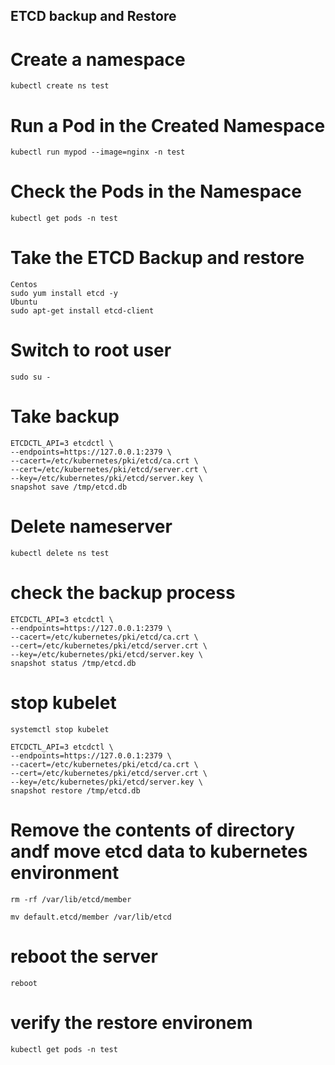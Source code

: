 ## ETCD backup and Restore


# Create a namespace
```
kubectl create ns test

```
# Run a Pod in the Created Namespace
```
kubectl run mypod --image=nginx -n test

```
# Check the Pods in the Namespace
```
kubectl get pods -n test
```
# Take the ETCD Backup and restore

```
Centos
sudo yum install etcd -y
Ubuntu
sudo apt-get install etcd-client
```

# Switch to root user
```
sudo su -

```
# Take backup

```
ETCDCTL_API=3 etcdctl \
--endpoints=https://127.0.0.1:2379 \
--cacert=/etc/kubernetes/pki/etcd/ca.crt \
--cert=/etc/kubernetes/pki/etcd/server.crt \
--key=/etc/kubernetes/pki/etcd/server.key \
snapshot save /tmp/etcd.db

```
# Delete nameserver

```
kubectl delete ns test

```
# check the backup process
```
ETCDCTL_API=3 etcdctl \
--endpoints=https://127.0.0.1:2379 \
--cacert=/etc/kubernetes/pki/etcd/ca.crt \
--cert=/etc/kubernetes/pki/etcd/server.crt \
--key=/etc/kubernetes/pki/etcd/server.key \
snapshot status /tmp/etcd.db
```
# stop kubelet

```
systemctl stop kubelet
```
```
ETCDCTL_API=3 etcdctl \
--endpoints=https://127.0.0.1:2379 \
--cacert=/etc/kubernetes/pki/etcd/ca.crt \
--cert=/etc/kubernetes/pki/etcd/server.crt \
--key=/etc/kubernetes/pki/etcd/server.key \
snapshot restore /tmp/etcd.db

```
# Remove the contents of directory andf move etcd data to kubernetes environment

```
rm -rf /var/lib/etcd/member

```
```
mv default.etcd/member /var/lib/etcd

```
# reboot the server

```
reboot
```
# verify the restore environem

```
kubectl get pods -n test

```
 
